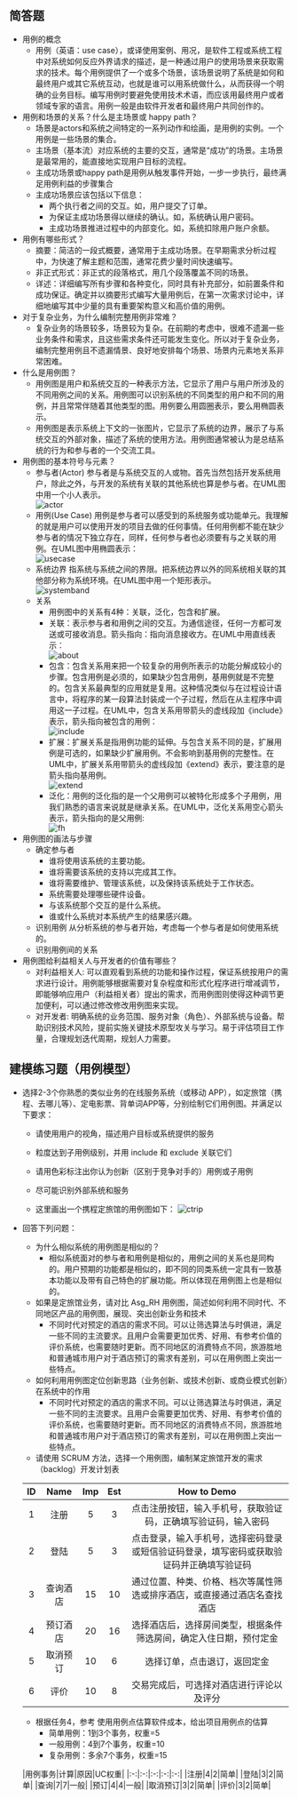## 简答题

- 用例的概念
  - 用例（英语：use case），或译使用案例、用况，是软件工程或系统工程中对系统如何反应外界请求的描述，是一种通过用户的使用场景来获取需求的技术。每个用例提供了一个或多个场景，该场景说明了系统是如何和最终用户或其它系统互动，也就是谁可以用系统做什么，从而获得一个明确的业务目标。编写用例时要避免使用技术术语，而应该用最终用户或者领域专家的语言。用例一般是由软件开发者和最终用户共同创作的。
- 用例和场景的关系？什么是主场景或 happy path？
  - 场景是actors和系统之间特定的一系列动作和绘画，是用例的实例。一个用例是一些场景的集合。
  - 主场景（基本流）对应系统的主要的交互，通常是“成功”的场景。主场景是最常用的，能直接地实现用户目标的流程。
  - 主成功场景或happy path是用例从触发事件开始，一步一步执行，最终满足用例利益的步骤集合
  - 主成功场景应该包括以下信息：
    - 两个执行者之间的交互。如，用户提交了订单。
    - 为保证主成功场景得以继续的确认。如，系统确认用户密码。
    - 主成功场景推进过程中的内部变化。如，系统扣除用户账户余额。
- 用例有哪些形式？
  - 摘要：简洁的一段式概要，通常用于主成功场景。在早期需求分析过程中，为快速了解主题和范围，通常花费少量时间快速编写。
  - 非正式形式：非正式的段落格式，用几个段落覆盖不同的场景。
  - 详述：详细编写所有步骤和各种变化，同时具有补充部分，如前置条件和成功保证。确定并以摘要形式编写大量用例后，在第一次需求讨论中，详细地编写其中少量的具有重要架构意义和高价值的用例。
- 对于复杂业务，为什么编制完整用例非常难？
  - 复杂业务的场景较多，场景较为复杂。在前期的考虑中，很难不遗漏一些业务条件和需求，且这些需求条件还可能发生变化。所以对于复杂业务，编制完整用例且不遗漏情景、良好地安排每个场景、场景内元素地关系非常困难。
- 什么是用例图？
  - 用例图是用户和系统交互的一种表示方法，它显示了用户与用户所涉及的不同用例之间的关系。用例图可以识别系统的不同类型的用户和不同的用例，并且常常伴随着其他类型的图。用例要么用圆圈表示，要么用椭圆表示。
  - 用例图是表示系统上下文的一张图片，它显示了系统的边界，展示了与系统交互的外部对象，描述了系统的使用方法。用例图通常被认为是总结系统的行为和参与者的一个交流工具。
- 用例图的基本符号与元素？
  - 参与者(Actor)
    参与者是与系统交互的人或物。首先当然包括开发系统用户，除此之外，与开发的系统有关联的其他系统也算是参与者。在UML图中用一个小人表示。  
    ![actor](actor.png)
  - 用例(Use Case)
    用例是参与者可以感受到的系统服务或功能单元。我理解的就是用户可以使用开发的项目去做的任何事情。任何用例都不能在缺少参与者的情况下独立存在，同样，任何参与者也必须要有与之关联的用例。在UML图中用椭圆表示：  
    ![usecase](usecase.png)
  - 系统边界
    指系统与系统之间的界限。把系统边界以外的同系统相关联的其他部分称为系统环境。在UML图中用一个矩形表示。  
    ![systemband](systemband.png)
  - 关系
    - 用例图中的关系有4种：关联，泛化，包含和扩展。
    - 关联：表示参与者和用例之间的交互。为通信途径，任何一方都可发送或可接收消息。箭头指向：指向消息接收方。在UML中用直线表示：  
    ![about](about.png)
    - 包含：包含关系用来把一个较复杂的用例所表示的功能分解成较小的步骤。包含用例是必须的，如果缺少包含用例，基用例就是不完整的。包含关系最典型的应用就是复用。这种情况类似与在过程设计语言中，将程序的某一段算法封装成一个子过程，然后在从主程序中调用这一子过程。在UML中，包含关系用带箭头的虚线段加《include》表示，箭头指向被包含的用例：  
    ![include](include.png)
    - 扩展：扩展关系是指用例功能的延伸。与包含关系不同的是，扩展用例是可选的，如果缺少扩展用例。不会影响到基用例的完整性。在UML中，扩展关系用带箭头的虚线段加《extend》表示，要注意的是箭头指向基用例。  
    ![extend](extend.png)
    - 泛化：用例的泛化指的是一个父用例可以被特化形成多个子用例，用我们熟悉的语言来说就是继承关系。在UML中，泛化关系用空心箭头表示，箭头指向的是父用例:  
    ![fh](fh.png)
- 用例图的画法与步骤
  - 确定参与者
    - 谁将使用该系统的主要功能。
    - 谁将需要该系统的支持以完成其工作。
    - 谁将需要维护、管理该系统，以及保持该系统处于工作状态。
    - 系统需要处理哪些硬件设备。
    - 与该系统那个交互的是什么系统。
    - 谁或什么系统对本系统产生的结果感兴趣。
  - 识别用例 从分析系统的参与者开始，考虑每一个参与者是如何使用系统的。
  - 识别用例间的关系
- 用例图给利益相关人与开发者的价值有哪些？
  - 对利益相关人:
  可以直观看到系统的功能和操作过程，保证系统按用户的需求进行设计。用例能够根据需要对复杂程度和形式化程序进行增减调节，即能够响应用户（利益相关者）提出的需求，而用例图则使得这种调节更加便利，可以通过修改修改用例图来实现。
  - 对开发者:
  明确系统的业务范围、服务对象（角色）、外部系统与设备。帮助识别技术风险，提前实施关键技术原型攻关与学习。易于评估项目工作量，合理规划迭代周期，规划人力需要。

## 建模练习题（用例模型）

- 选择2-3个你熟悉的类似业务的在线服务系统（或移动 APP），如定旅馆（携程、去哪儿等）、定电影票、背单词APP等，分别绘制它们用例图。并满足以下要求：
  - 请使用用户的视角，描述用户目标或系统提供的服务
  - 粒度达到子用例级别，并用 include 和 exclude 关联它们
  - 请用色彩标注出你认为创新（区别于竞争对手的）用例或子用例
  - 尽可能识别外部系统和服务

  - 这里画出一个携程定旅馆的用例图如下：
  ![ctrip](uml.jpg)

- 回答下列问题：
  - 为什么相似系统的用例图是相似的？
    - 相似系统面对的参与者和用例是相似的，用例之间的关系也是同构的。用户预期的功能都是相似的，即不同的同类系统一定具有一致基本功能以及带有自己特色的扩展功能。所以体现在用例图上也是相似的。
  - 如果是定旅馆业务，请对比 Asg_RH 用例图，简述如何利用不同时代、不同地区产品的用例图，展现、突出创新业务和技术
    - 不同时代对预定的酒店的需求不同。可以让筛选算法与时俱进，满足一些不同的主流要求。且用户会需要更加优秀、好用、有参考价值的评价系统，也需要随时更新。而不同地区的消费特点不同，旅游胜地和普通城市用户对于酒店预订的需求有差别，可以在用例图上突出一些特点。
  - 如何利用用例图定位创新思路（业务创新、或技术创新、或商业模式创新）在系统中的作用
    - 不同时代对预定的酒店的需求不同。可以让筛选算法与时俱进，满足一些不同的主流要求。且用户会需要更加优秀、好用、有参考价值的评价系统，也需要随时更新。而不同地区的消费特点不同，旅游胜地和普通城市用户对于酒店预订的需求有差别，可以在用例图上突出一些特点。
  - 请使用 SCRUM 方法，选择一个用例图，编制某定旅馆开发的需求（backlog）开发计划表  

  | ID  | Name | Imp | Est | How to Demo |
  |:--: | :--: | :-: | :-: | :---------: |
  |  1  |注册   |  5 |  3 |点击注册按钮，输入手机号，获取验证码，正确填写验证码，输入密码
  |  2  |登陆   |  5 |  3 |点击登录，输入手机号，选择密码登录或短信验证码登录，填写密码或获取验证码并正确填写验证码
  |  3  |查询酒店| 15|  10 |通过位置、种类、价格、档次等属性筛选或排序酒店，或直接通过酒店名查找酒店
  |  4  |预订酒店| 20|  16 |选择酒店后，选择房间类型，根据条件筛选房间，确定入住日期，预付定金
  |  5  |取消预订| 10|  6 |选择订单，点击退订，返回定金
  |  6  |评价   | 10 |  8 |交易完成后，可选择对酒店进行评论以及评分

  - 根据任务4，参考 使用用例点估算软件成本，给出项目用例点的估算
    - 简单用例：1到3个事务，权重=5
    - 一般用例：4到7个事务，权重=10
    - 复杂用例：多余7个事务，权重=15

  |用例事务|计算|原因|UC权重|
  |:-:|:-:|:-:|:-:|:-:|
  |注册|4|2|简单|
  |登陆|3|2|简单|
  |查询|7|7|一般|
  |预订|4|4|一般|
  |取消预订|3|2|简单|
  |评价|3|2|简单|